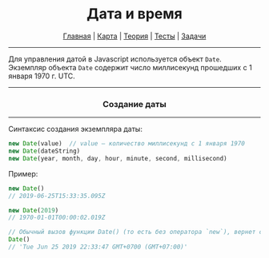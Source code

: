 <div align="center">

# Дата и время

[Главная](https://github.com/dollaween/junior-roadmap/)
|
[Карта](/roadmap/README.md)
|
[Теория](/theory/README.md)
|
[Тесты](/tests/README.md)
|
[Задачи](/tasks/README.md)

</div>

---

Для управления датой в Javascript используется объект `Date`. Экземпляр объекта `Date` содержит число миллисекунд прошедших с 1 января 1970 г. UTC.

---

<div align="center">

### Создание даты

</div>

---

Синтаксис создания экземпляра даты:

```js
new Date(value)  // value — количество миллисекунд с 1 января 1970
new Date(dateString)
new Date(year, month, day, hour, minute, second, millisecond)
```

Пример:

```js
new Date()
// 2019-06-25T15:33:35.095Z

new Date(2019)
// 1970-01-01T00:00:02.019Z

// Обычный вызов функции Date() (то есть без оператора `new`), вернет строку, вместо объекта
Date()
// 'Tue Jun 25 2019 22:33:47 GMT+0700 (GMT+07:00)'
```

